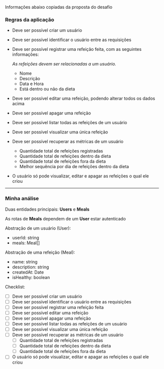 Informações abaixo copiadas da proposta do desafio

### Regras da aplicação

- Deve ser possível criar um usuário
- Deve ser possível identificar o usuário entre as requisições
- Deve ser possível registrar uma refeição feita, com as seguintes informações:
    
    *As refeições devem ser relacionadas a um usuário.*
    
    - Nome
    - Descrição
    - Data e Hora
    - Está dentro ou não da dieta
- Deve ser possível editar uma refeição, podendo alterar todos os dados acima
- Deve ser possível apagar uma refeição
- Deve ser possível listar todas as refeições de um usuário
- Deve ser possível visualizar uma única refeição
- Deve ser possível recuperar as métricas de um usuário
    - Quantidade total de refeições registradas
    - Quantidade total de refeições dentro da dieta
    - Quantidade total de refeições fora da dieta
    - Melhor sequência por dia de refeições dentro da dieta
- O usuário só pode visualizar, editar e apagar as refeições o qual ele criou

---

### Minha análise

Duas entidades principais: **Users** e **Meals**

As rotas de **Meals** dependem de um **User** estar autenticado

Abstração de um usuário (User):

- userId: string
- meals: Meal[]

Abstração de uma refeição (Meal):
- name: string
- description: string
- createdAt: Date
- isHealthy: boolean


Checklist:

- [ ] Deve ser possível criar um usuário
- [ ] Deve ser possível identificar o usuário entre as requisições
- [ ] Deve ser possível registrar uma refeição feita
- [ ] Deve ser possível editar uma refeição
- [ ] Deve ser possível apagar uma refeição
- [ ] Deve ser possível listar todas as refeições de um usuário
- [ ] Deve ser possível visualizar uma única refeição
- [ ] Deve ser possível recuperar as métricas de um usuário
    - [ ] Quantidade total de refeições registradas
    - [ ] Quantidade total de refeições dentro da dieta
    - [ ] Quantidade total de refeições fora da dieta

- [ ] O usuário só pode visualizar, editar e apagar as refeições o qual ele criou